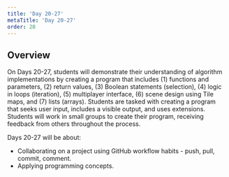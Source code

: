 ```yaml
---
title: 'Day 20-27'
metaTitle: 'Day 20-27'
order: 20
---
```


## Overview

On Days 20-27, students will demonstrate their understanding of algorithm implementations by creating a program that includes (1) functions and parameters, (2) return values, (3) Boolean statements (selection), (4) logic in loops (iteration), (5) multiplayer interface, (6) scene design using Tile maps, and (7) lists (arrays). Students are tasked with creating a program that seeks user input, includes a visible output, and uses extensions. Students will work in small groups to create their program, receiving feedback from others throughout the process.

Days 20-27 will be about:

* Collaborating on a project using GitHub workflow habits - push, pull, commit, comment.
* Applying programming concepts.